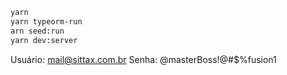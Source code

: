 ```bash
yarn
yarn typeorm-run
arn seed:run
yarn dev:server
```

Usuário: mail@sittax.com.br
Senha: @masterBoss!@#$%fusion1